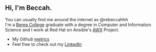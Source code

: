 ## Hi, I'm Beccah.
You can usually find me around the internet as @rebeccahhh  </br>
I'm a [Berea College](https://www.berea.edu) graduate with a degree in Computer and Information Science and I work at Red Hat on Ansible's [AWX](https://github.com/ansible/awx) Project. </br>


- My Github [metrics](https://metrics.lecoq.io/about/rebeccahhh)
- Feel free to check out my [LinkedIn](https://www.linkedin.com/in/rebeccahhh/)

